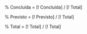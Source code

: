 % Concluída =
[! Concluída] / [! Total]

% Previsto =
[! Previsto] / [! Total]

% Total =
[! Total] / [! Total]

